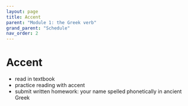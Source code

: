 ```yaml
---
layout: page
title: Accent
parent: "Module 1: the Greek verb"
grand_parent: "Schedule"
nav_order: 2
---
```


# Accent

- read in textbook
- practice reading with accent
- submit written homework:  your name spelled phonetically in ancient Greek